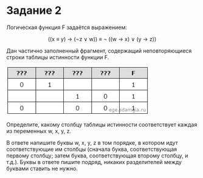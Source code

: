 # Задание 2

Логическая функция F задаётся выражением:
<p align="center">((x ≡ y) → (¬z ∨ w)) ≡ ¬ ((w → x) ∨ (y → z))</p>

Дан частично заполненный фрагмент, содержащий неповторяющиеся строки таблицы истинности функции F.

<img src="../../assets/img_task2_1.png">

Определите, какому столбцу таблицы истинности соответствует каждая из переменных w, x, y, z.

В ответе напишите буквы w, x, y, z в том порядке, в котором идут соответствующие им столбцы (сначала буква, 
соответствующая первому столбцу; затем буква, соответствующая второму столбцу, и т.д.). 
Буквы в ответе пишите подряд, никаких разделителей между буквами ставить не нужно.